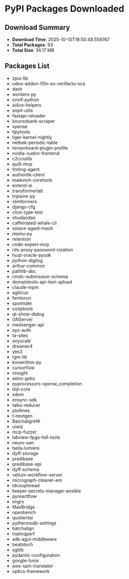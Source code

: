 # PyPI Packages Downloaded

## Download Summary
- **Download Time**: 2025-10-10T18:50:49.559767
- **Total Packages**: 93
- **Total Size**: 36.17 MB

## Packages List
- zpui-lib
- odoo-addon-l10n-es-verifactu-oca
- dash
- workers-py
- onvif-python
- ai4ce-helpers
- snpit-utils
- fastapi-reloader
- boursobank-scraper
- xpense
- tlpytools
- liger-kernel-nightly
- netbek-periodic-table
- tensorboard-plugin-profile
- nvidia-cudnn-frontend
- c2cciutils
- quilt-mcp
- llmling-agent
- authentik-client
- malevich-coretools
- extend-ai
- transformerlab
- tripwire-py
- slimformers
- django-cfg
- click-type-test
- shudaodao
- caffeinated-whale-cli
- solace-agent-mesh
- memu-py
- retention
- code-expert-mcp
- rds-proxy-password-rotation
- huqt-oracle-pysdk
- python-digilog
- arthur-common
- pathlib-abc
- nmdc-submission-schema
- domaintools-api-test-upload
- claude-mpm
- agilicus
- femtorun
- spotmate
- cooptools
- qt-show-dialog
- GNServer
- medsenger-api
- ayz-auth
- ta-sites
- anyscale
- dreamer4
- yes3
- tgm-lib
- knowrithm-py
- cursorflow
- nnsight
- astro-geko
- pyprocessors-openai_completion
- dql-core
- sdom
- ensync-sdk
- talks-reducer
- plotlines
- t-nextgen
- BatchalignHK
- uiwiz
- mcp-fuzzer
- labview-fpga-hdl-tools
- neuro-san
- bella-lumiere
- dyff-storage
- predibase
- predibase-api
- dyff-schema
- vellum-workflow-server
- micrograph-cleaner-em
- tdcsophiread
- keeper-secrets-manager-ansible
- pyreactflow
- imgrs
- MaxBridge
- openbench
- quotientai
- pythermodb-settings
- batchalign
- inatinqperf
- adk-agui-middleware
- beatstoch
- sgtlib
- pydantic-configuration
- google-tunix
- aws-sam-translator
- optics-framework
